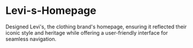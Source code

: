# Levi-s-Homepage
Designed Levi's, the clothing brand's homepage, ensuring it reflected their iconic style and heritage while offering a user-friendly interface for seamless navigation.
